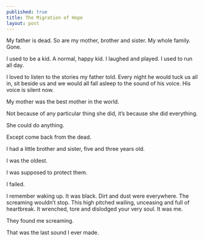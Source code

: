 ```yaml
---
published: true
title: The Migration of Hope
layout: post
---
```

My father is dead.
So are my mother, brother and sister. 
My whole family. 
Gone. 

I used to be a kid. 
A normal, happy kid. 
I laughed and played. 
I used to run all day. 

I loved to listen to the stories my father told. 
Every night he would tuck us all in, sit beside us and we would all fall asleep to the sound of his voice. 
His voice is silent now. 

My mother was the best mother in the world. 

Not because of any particular thing she did, it’s because she did everything. 

She could do anything. 

Except come back from the dead. 


I had a little brother and sister, five and three years old. 

I was the oldest. 

I was supposed to protect them. 

I failed. 


I remember waking up. It was black. Dirt and dust were everywhere. The screaming wouldn’t stop. This high pitched wailing, unceasing and full of heartbreak. It wrenched, tore and dislodged your very soul.
It was me. 

They found me screaming. 

That was the last sound I ever made.